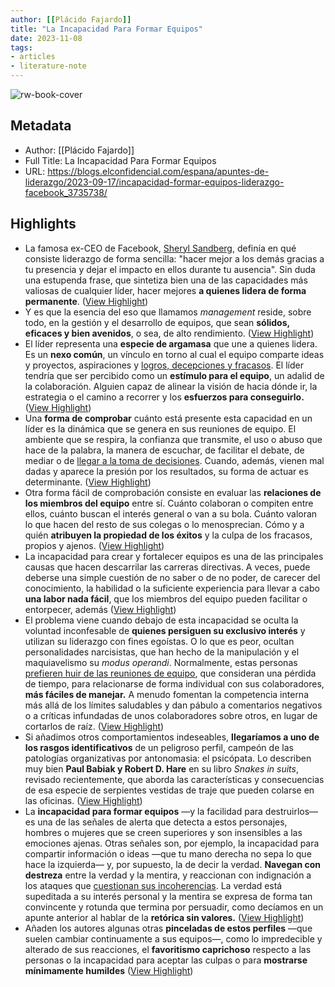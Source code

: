 ```yaml
---
author: [[Plácido Fajardo]]
title: "La Incapacidad Para Formar Equipos"
date: 2023-11-08
tags: 
- articles
- literature-note
---
```

![rw-book-cover](https://images.ecestaticos.com/9-8a357A2nl-Ixd5xQIRshgzlIY=/0x0:2121x1414/600x315/filters:fill(white):format(jpg):quality(99):watermark(f.elconfidencial.com/file/bae/eea/fde/baeeeafde1b3229287b0c008f7602058.png,0,275,1)/f.elconfidencial.com/original/363/6a4/d72/3636a4d72fd0e385e764935bd967c1d3.jpg)

## Metadata
- Author: [[Plácido Fajardo]]
- Full Title: La Incapacidad Para Formar Equipos
- URL: https://blogs.elconfidencial.com/espana/apuntes-de-liderazgo/2023-09-17/incapacidad-formar-equipos-liderazgo-facebook_3735738/

## Highlights
- La famosa ex-CEO de Facebook, [Sheryl Sandberg](https://www.vanitatis.elconfidencial.com/celebrities/2022-08-21/sheryl-sandberg-boda-silicon-valley-facebook_3478729/), definía en qué consiste liderazgo de forma sencilla: "hacer mejor a los demás gracias a tu presencia y dejar el impacto en ellos durante tu ausencia". Sin duda una estupenda frase, que sintetiza bien una de las capacidades más valiosas de cualquier líder, hacer mejores **a quienes lidera de forma permanente**. ([View Highlight](https://read.readwise.io/read/01herb5a289web10h6zbhdn95a))
- Y es que la esencia del eso que llamamos *management* reside, sobre todo, en la gestión y el desarrollo de equipos, que sean **sólidos, eficaces y bien avenidos**, o sea, de alto rendimiento. ([View Highlight](https://read.readwise.io/read/01herb5d7468k4ccmbc0bbz07c))
- El líder representa una **especie de argamasa** que une a quienes lidera. Es un **nexo común**, un vínculo en torno al cual el equipo comparte ideas y proyectos, aspiraciones y [logros, decepciones y fracasos](https://www.elconfidencial.com/alma-corazon-vida/2015-02-12/como-afrontar-la-no-consecucion-de-nuestros-objetivos-vitales-mas-importantes_707987/). El líder tendría que ser percibido como un **estímulo para el equipo**, un adalid de la colaboración. Alguien capaz de alinear la visión de hacia dónde ir, la estrategia o el camino a recorrer y los **esfuerzos para conseguirlo.** ([View Highlight](https://read.readwise.io/read/01herb5r4b79g4z67fx8pvckvn))
- Una **forma de comprobar** cuánto está presente esta capacidad en un líder es la dinámica que se genera en sus reuniones de equipo. El ambiente que se respira, la confianza que transmite, el uso o abuso que hace de la palabra, la manera de escuchar, de facilitar el debate, de mediar o de [llegar a la toma de decisiones](https://www.elconfidencial.com/alma-corazon-vida/2022-05-27/mejor-manera-liderar-equipo-trabajo-creativo_3430663/). Cuando, además, vienen mal dadas y aparece la presión por los resultados, su forma de actuar es determinante. ([View Highlight](https://read.readwise.io/read/01herb68r8aw6vv048rrbsw52k))
- Otra forma fácil de comprobación consiste en evaluar las **relaciones de los miembros del equipo** entre sí. Cuánto colaboran o compiten entre ellos, cuánto buscan el interés general o van a su bola. Cuánto valoran lo que hacen del resto de sus colegas o lo menosprecian. Cómo y a quién **atribuyen la propiedad de los éxitos** y la culpa de los fracasos, propios y ajenos. ([View Highlight](https://read.readwise.io/read/01herb6f67bxz5mmw7avnfk7ma))
- La incapacidad para crear y fortalecer equipos es una de las principales causas que hacen descarrilar las carreras directivas. A veces, puede deberse una simple cuestión de no saber o de no poder, de carecer del conocimiento, la habilidad o la suficiente experiencia para llevar a cabo **una labor nada fácil**, que los miembros del equipo pueden facilitar o entorpecer, además ([View Highlight](https://read.readwise.io/read/01herb6t4sknb8pvgvd12phcda))
- El problema viene cuando debajo de esta incapacidad se oculta la voluntad inconfesable de **quienes persiguen su exclusivo interés** y utilizan su liderazgo con fines egoístas. O lo que es peor, ocultan personalidades narcisistas, que han hecho de la manipulación y el maquiavelismo su *modus operandi*. Normalmente, estas personas [prefieren huir de las reuniones de equipo](https://www.elconfidencial.com/alma-corazon-vida/2022-12-16/10-minutos-entre-reuniones-menos-estres_3539727/), que consideran una pérdida de tiempo, para relacionarse de forma individual con sus colaboradores, **más fáciles de manejar.** A menudo fomentan la competencia interna más allá de los límites saludables y dan pábulo a comentarios negativos o a críticas infundadas de unos colaboradores sobre otros, en lugar de cortarlos de raíz. ([View Highlight](https://read.readwise.io/read/01herb788sza05aq6r0ghytkjs))
- Si añadimos otros comportamientos indeseables, **llegaríamos a uno de los rasgos identificativos** de un peligroso perfil, campeón de las patologías organizativas por antonomasia: el psicópata. Lo describen muy bien **Paul Babiak y Robert D. Hare** en su libro *Snakes in suits*, revisado recientemente, que aborda las características y consecuencias de esa especie de serpientes vestidas de traje que pueden colarse en las oficinas. ([View Highlight](https://read.readwise.io/read/01herb7fvbz7s00w60ng3qqf01))
- La **incapacidad para formar equipos** —y la facilidad para destruirlos— es una de las señales de alerta que detecta a estos personajes, hombres o mujeres que se creen superiores y son insensibles a las emociones ajenas. Otras señales son, por ejemplo, la incapacidad para compartir información o ideas —que tu mano derecha no sepa lo que hace la izquierda— y, por supuesto, la de decir la verdad. **Navegan con destreza** entre la verdad y la mentira, y reaccionan con indignación a los ataques que [cuestionan sus incoherencias](https://www.elconfidencial.com/empresas/2023-06-08/incoherencias-investigacion-bbva-cuestionan-actual-direccion_3661221/). La verdad está supeditada a su interés personal y la mentira se expresa de forma tan convincente y rotunda que termina por persuadir, como decíamos en un apunte anterior al hablar de la **retórica sin valores.** ([View Highlight](https://read.readwise.io/read/01herb7tap4v6y2myfhn3nm27y))
- Añaden los autores algunas otras **pinceladas de estos perfiles** —que suelen cambiar continuamente a sus equipos—, como lo impredecible y alterado de sus reacciones, el **favoritismo caprichoso** respecto a las personas o la incapacidad para aceptar las culpas o para **mostrarse mínimamente humildes** ([View Highlight](https://read.readwise.io/read/01herb810wyg383js1s2djcct6))
